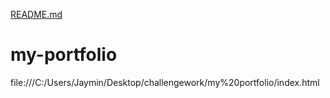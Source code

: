 [README.md](https://github.com/Saurabh5612/my-portfolio/files/7109813/README.md)
# my-portfolio

file:///C:/Users/Jaymin/Desktop/challengework/my%20portfolio/index.html
